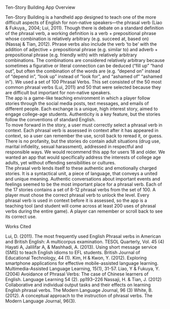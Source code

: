 Ten-Story Building App Overview

Ten-Story Building is a handheld app  designed to teach one of the more difficult aspects of English for non-native speakers—the phrasal verb (Liao & Fukuya,, 2004; Lui, 2011).   Though there is debate on a standard definition of the phrasal verb, a working definition is a verb + prepositional phrase whose combination is relatively arbitrary (e.g. succeed at, based on) (Nassaj  & Tian, 2012).  Phrase verbs also include the verb ‘to be’ with the addition of adjective + prepositional  phrase (e.g. similar to)  and adverb + prepositional phrase (e.g. friendly with) with relatively arbitrary combinations. 
The combinations are considered relatively arbitrary because sometimes a figurative or literal connection can be deduced (“fill up” “hand out”, but often the combination of the words are (e.g. “depend on” instead of “depend in”, “look up” instead of “look for”, and “ashamed of” “ashamed in”).
We used a set of 100 Phrasal Verbs.  This set consisted of the 50 most common phrasal verbs (Lui, 2011) and 50 that were selected because they are difficult but important for non-native speakers.  
The app is a game-like teaching environment in which a player follow stories through the social media posts, text messages, and emails of different people. Each exchange is a unique, high interest story, aimed to engage college-age students.  Authenticity is a key feature, but the stories follow the conventions of standard English.  
To move forward in the story, a user must correctly select a phrasal verb in context.   Each phrasal verb is assessed in context after it has appeared in context, so a user can remember the use, scroll back to reread it, or guess.  There is no profanity, but the stories do contain adult situations (drug use, marital infidelity, sexual harassment), addressed in respectful and responsible ways.  We would recommend this app for users 18 and older.  We wanted an app that would specifically address the interests of college age adults, yet without offending sensibilities or cultures.   
The phrasal verb lends itself to these authentic and emotionally charged stories.  It is a syntactical unit, a piece of language, that conveys a united and unique meaning.  Authentic conversations about important events and feelings seemed to be the most important place for a phrasal verb. 
Each of the 17 stories contains a set of  8-12 phrasal verbs from the set of 100.   A player must chose the correct phrasal verb to unlock the level.  Every phrasal verb is used in context before it is assessed, so the app is a teaching tool (and student will come across at least 200 uses of phrasal verbs during the entire game). A player can remember or scroll back to see its correct use.  

Works Cited

Lui, D. (2011).  The most frequently used English Phrasal verbs in American and British English: A multicorpus examination.  TESOL Quarterly, Vol. 45 (4)
Hayati A, Jalilifar A, & Mashhadi, A. (2013). Using short message service (SMS) to teach English idioms to EFL students.   British Journal of Educational Technology, 44 (1).
Kim, H & Kwon, Y. (2012). Exploring smartphone applications for effective mobile-assisted language learning. Multimedia-Assisted Language Learning, 15(1), 31-57.
Liao, Y & Fukuya, Y. (2004) Avoidance of Phrasal Verbs: The case of Chinese learners of English.  Language Learning 54 (2). pp193–226
Nassaji, H. & Tian, J. (2012) Collaborative and individual output tasks and their effects on learning English phrasal verbs.  The Modern Language Journal, 96 (3)
White, B. (2012). A conceptual approach to the instruction of phrasal verbs. The Modern Language Journal, 96(3).
